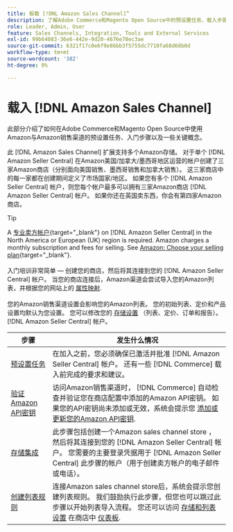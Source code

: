 ```yaml
---
title: 板载 [!DNL Amazon Sales Channel]”
description: 了解Adobe Commerce和Magento Open Source中的预设置任务、载入步骤以及Amazon如何与AmazonSales Channel配合使用。
role: Leader, Admin, User
feature: Sales Channels, Integration, Tools and External Services
exl-id: 99b64083-36e6-442e-9d20-4676e78ec3ae
source-git-commit: 6321f17c0e6f9e86bb3f5755dc7710fa68d68b0d
workflow-type: tm+mt
source-wordcount: '382'
ht-degree: 0%

---
```


# 载入 [!DNL Amazon Sales Channel]

此部分介绍了如何在Adobe Commerce和Magento Open Source中使用Amazon与Amazon销售渠道的预设置任务、入门步骤以及一些关键概念。

此 [!DNL Amazon Sales Channel] 扩展支持多个Amazon存储。 对于单个 [!DNL Amazon Seller Central] 在Amazon美国/加拿大/墨西哥地区运营的帐户创建了三家Amazon商店（分别面向美国销售、墨西哥销售和加拿大销售）。 这三家商店中的每一家都在创建期间定义了市场国家/地区。 如果您有多个 [!DNL Amazon Seller Central] 帐户，则您每个帐户最多可以拥有三家Amazon商店 [!DNL Amazon Seller Central] 帐户。 如果你还在英国卖东西，你会有第四家Amazon商店。

>[!TIP]
>
>A [专业卖方帐户](https://sell.amazon.com/){target="_blank"} on [!DNL Amazon Seller Central] in the North America or European (UK) region is required. Amazon charges a monthly subscription and fees for selling. See [Amazon: Choose your selling plan](https://sell.amazon.com/pricing.html){target="_blank"}.<br><br>
>入门培训非常简单 — 创建您的商店，然后将其连接到您的 [!DNL Amazon Seller Central] 帐户。
>当您的商店连接后，Amazon渠道会尝试导入您的Amazon列表，并根据您的网站上的 [属性映射](./attributes-view.md).<br><br>
>您的Amazon销售渠道设置会影响您的Amazon列表。 您的初始列表、定价和产品设置均默认为您设置。 您可以修改您的 [存储设置](./ob-store-review.md) （列表、定价、订单和报告）。 [!DNL Amazon Seller Central] 帐户。

| 步骤 | 发生什么情况 |
|---------------------------------------------------------|-------------------------------------------------------------------------------------------------------------------------------------------------------------------------------------------------------------------------------------------------------------------------------------------------------------------------|
| [预设置任务](./amazon-pre-setup-tasks.md) | 在加入之前，您必须确保已激活并批准 [!DNL Amazon Seller Central] 帐户。 还有一些 [!DNL Commerce] 载入前完成的要求和建议。 |
| [验证Amazon API密钥](./amazon-verify-api-key.md) | 访问Amazon销售渠道时， [!DNL Commerce] 自动检查并验证您在商店配置中添加的Amazon API密钥。 如果您的API密钥尚未添加或无效，系统会提示您 [添加或更新您的Amazon API密钥](./amazon-verify-api-key.md). |
| [存储集成](./store-integration.md) | 此步骤包括创建一个Amazon sales channel store ，然后将其连接到您的 [!DNL Amazon Seller Central] 帐户。 您需要的主要登录凭据用于 [!DNL Amazon Seller Central] 此步骤的帐户（用于创建卖方帐户的电子邮件或电话）。 |
| [创建列表规则](./ob-create-listing-rule.md) | 连接Amazon sales channel store后，系统会提示您创建列表规则。 我们鼓励执行此步骤，但您也可以跳过此步骤以开始列表导入流程。 您还可以访问 [存储和列表设置](./ob-store-review.md) 在商店中 [仪表板](./amazon-store-dashboard.md). |
